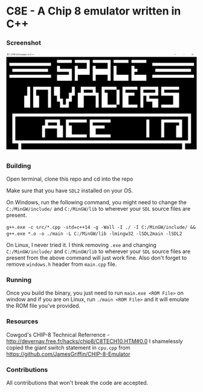 # C8E - A Chip 8 emulator written in C++


### Screenshot
![pong](https://github.com/0xhh/C8E/blob/main/screenshot.PNG)


### Building
Open terminal, clone this repo and cd into the repo

Make sure that you have ```SDL2``` installed on your OS.

On Windows, run the following command, you might need to change the ```C:/MinGW/include/``` and ```C:/MinGW/lib``` to wherever your ```SDL``` source files are present.

```g++.exe -c src/*.cpp -std=c++14 -g -Wall -I ./ -I C:/MinGW/include/ && g++.exe *.o -o ./main -L C:/MinGW/lib -lmingw32 -lSDL2main -lSDL2```

On Linux, I never tried it. I think removing ```.exe``` and changing ```C:/MinGW/include/``` and ```C:/MinGW/lib``` to wherever your ```SDL``` source files are present from the above command will just work fine. Also don't forget to remove ```windows.h``` header from ```main.cpp``` file.


### Running
Once you build the binary, you just need to run ```main.exe <ROM File>``` on window and if you are on Linux, run ```./main <ROM File>``` and it will emulate the ROM file you've provided.


### Resources
Cowgod's CHIP-8 Technical Referrence - http://devernay.free.fr/hacks/chip8/C8TECH10.HTM#0.0
I shamelessly copied the giant switch statement in ```cpu.cpp``` from https://github.com/JamesGriffin/CHIP-8-Emulator


### Contributions
All contributions that won't break the code are accepted.
